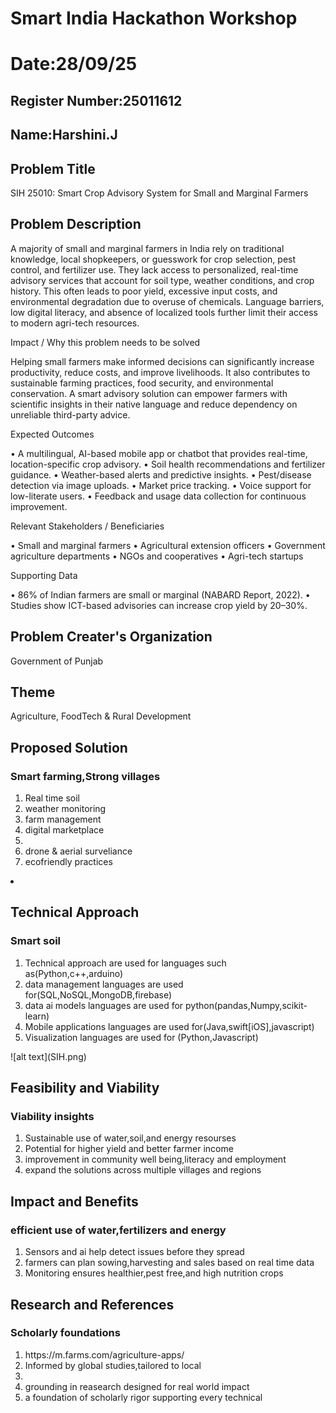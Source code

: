 # Smart India Hackathon Workshop
# Date:28/09/25
## Register Number:25011612
## Name:Harshini.J
## Problem Title
SIH 25010: Smart Crop Advisory System for Small and Marginal Farmers
## Problem Description
A majority of small and marginal farmers in India rely on traditional knowledge, local shopkeepers, or guesswork for crop selection, pest control, and fertilizer use. They lack access to personalized, real-time advisory services that account for soil type, weather conditions, and crop history. This often leads to poor yield, excessive input costs, and environmental degradation due to overuse of chemicals. Language barriers, low digital literacy, and absence of localized tools further limit their access to modern agri-tech resources.

Impact / Why this problem needs to be solved

Helping small farmers make informed decisions can significantly increase productivity, reduce costs, and improve livelihoods. It also contributes to sustainable farming practices, food security, and environmental conservation. A smart advisory solution can empower farmers with scientific insights in their native language and reduce dependency on unreliable third-party advice.

Expected Outcomes

• A multilingual, AI-based mobile app or chatbot that provides real-time, location-specific crop advisory.
• Soil health recommendations and fertilizer guidance.
• Weather-based alerts and predictive insights.
• Pest/disease detection via image uploads.
• Market price tracking.
• Voice support for low-literate users.
• Feedback and usage data collection for continuous improvement.

Relevant Stakeholders / Beneficiaries

• Small and marginal farmers
• Agricultural extension officers
• Government agriculture departments
• NGOs and cooperatives
• Agri-tech startups

Supporting Data

• 86% of Indian farmers are small or marginal (NABARD Report, 2022).
• Studies show ICT-based advisories can increase crop yield by 20–30%.

## Problem Creater's Organization
Government of Punjab

## Theme
Agriculture, FoodTech & Rural Development

## Proposed Solution
<h3>Smart farming,Strong villages</h3>
<ol><li>Real time soil</li>
<li>weather monitoring</li>
<li>farm management</li>
<li>digital marketplace<li>
<li>drone & aerial surveliance</li>
<li>ecofriendly practices</ol><li>


## Technical Approach
<h3>Smart soil</h3>
<ol><li>Technical approach are used for languages such as(Python,c++,arduino)</li>
<li>data management languages are used for(SQL,NoSQL,MongoDB,firebase)</li>
<li>data ai models languages are used for python(pandas,Numpy,scikit-learn)</li>
<li>Mobile applications languages are used for(Java,swift[iOS],javascript)</li>
<li>Visualization languages are used for (Python,Javascript)</ol></li>
![alt text](SIH.png)



## Feasibility and Viability
<h3>Viability insights</h3>
<ol><li>Sustainable use of water,soil,and energy resourses</li>
<li>Potential for higher yield and better farmer income</li>
<li>improvement in community well being,literacy and employment</li>
<li>expand the solutions across multiple villages and regions</ol></li>

## Impact and Benefits
<h3>efficient use of water,fertilizers and energy</h3>
<ol><li>Sensors and ai help detect issues before they spread</li>
<li>farmers can plan sowing,harvesting and sales based on real time data</li>
<li>Monitoring ensures healthier,pest free,and high nutrition crops</ol></li>

## Research and References
<h3>Scholarly foundations</h3>
<ol><li>https://m.farms.com/agriculture-apps/</li>
<li>Informed by global studies,tailored to local<li>
<li>grounding in reasearch designed for real world impact</li>
<li> a foundation of scholarly rigor supporting every technical</ol></li>
